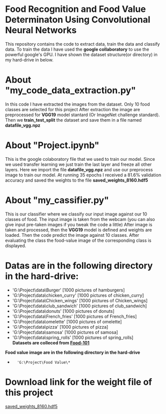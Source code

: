 # Food Recognition and Food Value Determinaton Using Convolutional Neural Networks

This repository contains the code to extract data, train the data and classify data.
To train the data I have used the **google collaboratory** to use the powerful google's GPU.
I have shown the dataset structure(or directory) in my hard-drive in below.

# About "my_code_data_extraction.py"

In this code I have extracted the images from the dataset. Only 10 food classes are selected for this project
After extraction the image are preprocessed for **VGG19** model stantard (Or ImageNet challenge standard).
Then we **train_test_split** the dataset and save them in a file named **datafile_vgg.npz**

# About "Project.ipynb"

This is the google colaboratory file that we used to train our model. 
Since we used transfer learning we just train the last layer and freeze all other layers.
Here we import the file **datafile_vgg.npz** and use our preprocess image to train our model.
At running 35 epochs I received a 81.6% validation accuracy and saved the weights to the file **saved_weights_8160.hdf5**


# About "my_cassifier.py"

This is our classifier where we classify our input image against our 10 classes of food.
The input image is taken from the webcam (you can also give input pre-taken images if you tweak the code a little)
After image is taken and processed, then the **VGG19** model is defined and weights are loaded. Then the code predict
the image against 10 classes. After evaluating the class the food-value image of the corresponding class is displayed.

# Datas are in the following directory in the hard-drive:
*	'G:\Project\data\Burger\' [1000 pictures of hamburgers]
*	'G:\Project\data\chicken_curry\' [1000 pictures of chicken_curry]
*	'G:\Project\data\Chicken_wings\' [1000 pictures of Chicken_wings]
*	'G:\Project\data\club_sandwich\' [1000 pictures of club_sandwich]
*	'G:\Project\data\donuts\' [1000 pictures of donuts]
*	'G:\Project\data\French_fries\' [1000 pictures of French_fries]
*	'G:\Project\data\omelette\' [1000 pictures of omelette]
*	'G:\Project\data\pizza\' [1000 pictures of pizza]
*	'G:\Project\data\samosa\' [1000 pictures of samosa]
*	'G:\Project\data\spring_rolls\' [1000 pictures of spring_rolls] <br />
**Datasets are colleced from [Food-101](https://www.kaggle.com/kmader/food41)**

**Food value image are in the following directory in the hard-drive**
*		'G:\Project\Food Value\*

# Download link for the weight file of this project
[saved_weights_8160.hdf5](https://drive.google.com/open?id=1XOx4U1PtAE6JY2mEwBg6EoHQsaHCpEGS)
